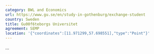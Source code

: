 ```yaml
---
category: BWL and Economics
url: https://www.gu.se/en/study-in-gothenburg/exchange-student
country: Sweden
title: Gu00f6teborgs Universitet
agreement: SEMP
location: '{"coordinates":[11.971299,57.698551],"type":"Point"}'
---
```

...